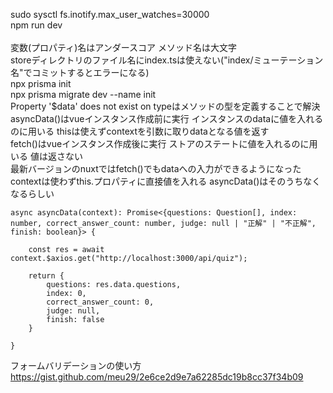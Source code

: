 sudo sysctl fs.inotify.max_user_watches=30000<br>
npm run dev<br><br>
変数(プロパティ)名はアンダースコア メソッド名は大文字<br>
storeディレクトリのファイル名にindex.tsは使えない("index/ミューテーション名"でコミットするとエラーになる)<br>
npx prisma init<br>
npx prisma migrate dev --name init<br>
Property '$data' does not exist on typeはメソッドの型を定義することで解決<br>
asyncData()はvueインスタンス作成前に実行 インスタンスのdataに値を入れるのに用いる thisは使えずcontextを引数に取りdataとなる値を返す<br>
fetch()はvueインスタンス作成後に実行 ストアのステートに値を入れるのに用いる 値は返さない<br>
最新バージョンのnuxtではfetch()でもdataへの入力ができるようになった contextは使わずthis.プロパティに直接値を入れる asyncData()はそのうちなくなるらしい<br>
```
async asyncData(context): Promise<{questions: Question[], index: number, correct_answer_count: number, judge: null | "正解" | "不正解", finish: boolean}> {

    const res = await context.$axios.get("http://localhost:3000/api/quiz");

    return {
        questions: res.data.questions,
        index: 0,
        correct_answer_count: 0,
        judge: null,
        finish: false
    }

}
```
フォームバリデーションの使い方 https://gist.github.com/meu29/2e6ce2d9e7a62285dc19b8cc37f34b09<br>